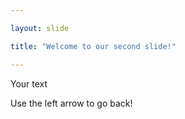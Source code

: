 ```yaml
---

layout: slide

title: "Welcome to our second slide!"

---
```

 Your text
 
 Use the left arrow to go back!
